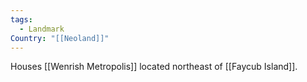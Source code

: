 ```yaml
---
tags:
  - Landmark
Country: "[[Neoland]]"
---
```

Houses [[Wenrish Metropolis]] located northeast of [[Faycub Island]].